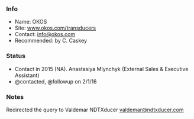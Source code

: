 ### Info

* Name: OKOS
* Site: www.okos.com/transducers
* Contact: info@okos.com
* Recommended: by C. Caskey

### Status

* Contact in 2015 (NA). Anastasiya Mlynchyk  (External Sales & Executive Assistant)
* @contacted, @followup on 2/1/16

### Notes
 
Redirected the query to Valdemar NDTXducer <valdemar@ndtxducer.com>
